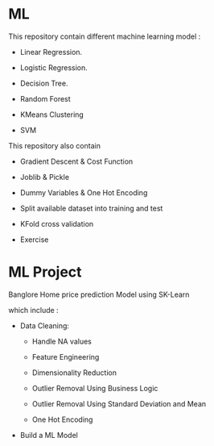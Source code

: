 # ML

This repository contain different machine learning model :

  - Linear Regression.

  - Logistic Regression.

  - Decision Tree.

  - Random Forest

  - KMeans Clustering

  - SVM


This repository also contain 

  - Gradient Descent & Cost Function

  - Joblib & Pickle

  - Dummy Variables & One Hot Encoding

  - Split available dataset into training and test

  - KFold cross validation

  - Exercise

# ML Project

Banglore Home price prediction Model using SK-Learn

which include :

  - Data Cleaning:
     
     - Handle NA values
     
     - Feature Engineering
     
     - Dimensionality Reduction
     
     - Outlier Removal Using Business Logic
     
     - Outlier Removal Using Standard Deviation and Mean
     
     - One Hot Encoding
  
  - Build a ML Model
  
   

